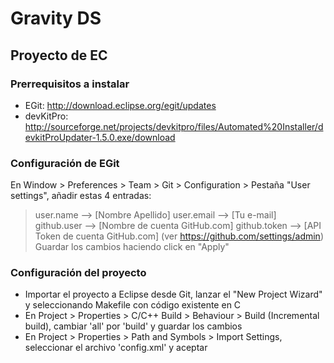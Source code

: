 
# Gravity DS #

## Proyecto de EC ##

### Prerrequisitos a instalar ###
+ EGit: http://download.eclipse.org/egit/updates
+ devKitPro: http://sourceforge.net/projects/devkitpro/files/Automated%20Installer/devkitProUpdater-1.5.0.exe/download

### Configuración de EGit ###
En Window > Preferences > Team > Git > Configuration > Pestaña "User settings", añadir estas 4 entradas:
> user.name --> [Nombre Apellido]
> user.email --> [Tu e-mail]
> github.user --> [Nombre de cuenta GitHub.com]
> github.token --> [API Token de cuenta GitHub.com] (ver https://github.com/settings/admin)
Guardar los cambios haciendo click en "Apply"
  
### Configuración del proyecto ###
+ Importar el proyecto a Eclipse desde Git, lanzar el "New Project Wizard" y seleccionando Makefile con código existente en C
+ En Project > Properties > C/C++ Build > Behaviour > Build (Incremental build), cambiar 'all' por 'build' y guardar los cambios
+ En Project > Properties > Path and Symbols > Import Settings, seleccionar el archivo 'config.xml' y aceptar

